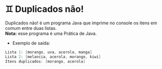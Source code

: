 # :gemini: Duplicados não!

Duplicados não! é um programa Java que imprime no console os itens em comum entre duas listas.
<br />
**Nota:** esse programa é uma Prática de Java.

- Exemplo de saída:

```java
Lista 1: [morango, uva, acerola, manga]
Lista 2: [melancia, acerola, morango, kiwi]
Itens duplicados: [morango, acerola]
```
